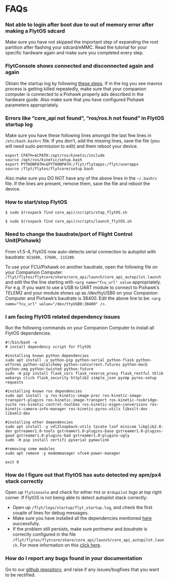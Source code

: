 # FAQs

### **Not able to login after boot due to out of memory error after making a FlytOS sdcard**

Make sure you have not skipped the important step of expanding the root partition after flashing your sdcard/eMMC. Read the tutorial for your specific hardware again and make sure you completed every step.

### **FlytConsole shows connected and disconnected again and again**

Obtain the startup log by following [these steps](getting-help-in-forum.md#flytos-startup-log). If in the log you see mavros process is getting killed repeatedly, make sure that your companion computer is connected to a Pixhawk properly ads described in the hardware guide. Also make sure that you have configured Pixhawk parameters appropriately.

### **Errors like “core\_api not found”, “ros/ros.h not found” in FlytOS startup log**

Make sure you have these following lines amongst the last few lines in `/etc/bash.bashrc` file. If you don’t, add the missing lines, save the file \(you will need sudo permission to edit\) and them reboot your device.

```text
export CPATH=$CPATH:/opt/ros/kinetic/include
source /opt/ros/kinetic/setup.bash
export PYTHONPATH=$PYTHONPATH:/flyt/flytapps:/flyt/userapps
source /flyt/flytos/flytcore/setup.bash
```

Also make sure you DO NOT have any of the above lines in the `~/.bashrc` file. If the lines are present, remove them, save the file and reboot the device.

### **How to start/stop FlytOS**

```text
$ sudo $(rospack find core_api)/scripts/stop_flytOS.sh
```

```text
$ sudo $(rospack find core_api)/scripts/launch_flytOS.sh
```

### **Need to change the baudrate/port of Flight Control Unit\(Pixhawk\)**

From v1.5-4, FlytOS now auto-detects serial connection to autopilot with baudrate: `921600, 57600, 115200`.

To use your FCU/Pixhawk on another baudrate, open the following file on your Companion Computer: `/flyt/flytos/flytcore/share/core_api/launch/core_api_autopilot.launch` and edit the the line starting with `<arg name="fcu_url" value` appropriately. For e.g. If you want to use a USB to UART module to connect to Pixhawk’s TELEM2 and your module shows up as /dev/ttyUSB0 on your Companion Computer and Pixhawk’s baudrate is 38400. Edit the above line to be: `<arg name="fcu_url" value="/dev/ttyUSB0:38400" />`.

### **I am facing FlytOS related dependency issues**

Run the following commands on your Companion Computer to install all FlytOS dependencies.

```text
#!/bin/bash -e
# install dependency script for FlytOS

#installing known python dependencies
sudo apt install -y python-pip python-serial python-flask python-wtforms python-sqlalchemy python-concurrent.futures python-mock python-zmq python-twisted python-future
sudo -H pip install flask_cors flask_reverse_proxy flask_restful tblib webargs click flask_security httplib2 simple_json pyzmp pyros-setup requests

#installing known ros dependencies
sudo apt install -y ros-kinetic-image-proc ros-kinetic-image-transport-plugins ros-kinetic-image-transport ros-kinetic-rosbridge-suite ros-kinetic-control-toolbox ros-kinetic-eigen-conversions ros-kinetic-camera-info-manager ros-kinetic-pyros-utils libxslt-dev libxml2-dev 

#installing other dependencies
sudo apt install -y v4l2loopback-utils locate lsof minicom libglib2.0-dev gstreamer1.0-tools gstreamer1.0-plugins-base gstreamer1.0-plugins-good gstreamer1.0-plugins-bad gstreamer1.0-plugins-ugly
sudo -H pip install certifi pyserial pymavlink

#removing some modules
sudo apt remove -y modemmanager xfce4-power-manager

exit 0
```

### **How do I figure out that FlytOS has auto detected my apm/px4 stack correctly**

Open up `flytconsole` and check for either `PX4` or `Ardupilot` logo at top right corner. If FlytOS is not being able to detect autopilot stack correctly:

* Open up `/flyt/logs/startup/flyt_startup.log`, and check the first couple of lines for debug messages.
* Make sure you have installed all the dependencies mentioned [here](faqs.md#i-am-facing-flytos-related-dependency-issues) successfully.
* If the problem still persists, make sure _portname_ and _baudrate_ is correctly configured in the file `/flyt/flytos/flytcore/share/core_api/launch/core_api_autopilot.launch`. For more information on this [click here](faqs.md#need-to-change-the-baudrate-port-of-flight-control-unit-pixhawk).

### **How do I report any bugs found in your documentation**

Go to our [github repository](https://github.com/flytbase/flytdocs), and raise if any issues/bugfixes that you want to be rectified.

